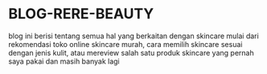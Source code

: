 # BLOG-RERE-BEAUTY
blog ini berisi tentang semua hal yang berkaitan dengan skincare mulai dari rekomendasi toko online skincare murah, cara memilih skincare sesuai dengan jenis kulit, atau mereview salah satu produk skincare yang pernah saya pakai dan masih banyak lagi
